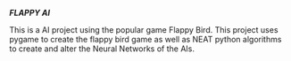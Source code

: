 ***FLAPPY AI***

This is a AI project using the popular game Flappy Bird. This project uses pygame to create the flappy bird game as well as 
NEAT python algorithms to create and alter the Neural Networks of the AIs.
